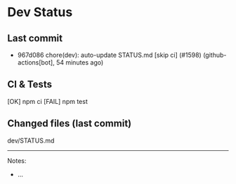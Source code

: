 # Dev Status

## Last commit
- 967d086 chore(dev): auto-update STATUS.md [skip ci] (#1598) (github-actions[bot], 54 minutes ago)
## CI & Tests
[OK] npm ci
[FAIL] npm test

## Changed files (last commit)
dev/STATUS.md

---
Notes:
- ...
